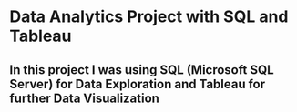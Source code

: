 # Data Analytics Project with SQL and Tableau
## In this project I was using SQL (Microsoft SQL Server) for Data Exploration and Tableau for further Data Visualization
